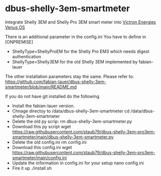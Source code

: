 # dbus-shelly-3em-smartmeter
Integrate Shelly 3EM and Shelly Pro 3EM smart meter into [Victron Energies Venus OS](https://github.com/victronenergy/venus)

There is an additional parameter in the config.ini
You have to define in [ONPREMISE]
- ShellyType=ShellyProEM for the Shelly Pro EM3 which needs digest authentication
- ShellyType=Shelly3EM for the old Shelly 3EM implemented by fabian-lauer

The other installation parameters stay the same.
Please refer to: https://github.com/fabian-lauer/dbus-shelly-3em-smartmeter/blob/main/README.md

If you do not have git installed do the following.
- Install the fabian-lauer version.
- Chnage directoy to /data/dbus-shelly-3em-smartmeter
  cd /data/dbus-shelly-3em-smartmeter
- Delete the old py scrip:
  rm dbus-shelly-3em-smartmeter.py
- Download this py script
  wget https://raw.githubusercontent.com/staub79/dbus-shelly-3em-pro3em-smartmeter/main/dbus-shelly-3em-smartmeter.py
- Delete the old config.ini
  rm config.ini
- Download this config.ini
  wget https://raw.githubusercontent.com/staub79/dbus-shelly-3em-pro3em-smartmeter/main/config.ini
- Update the information in config.ini for your setup
  nano config.ini
- Fire it up
  ./install.sh
